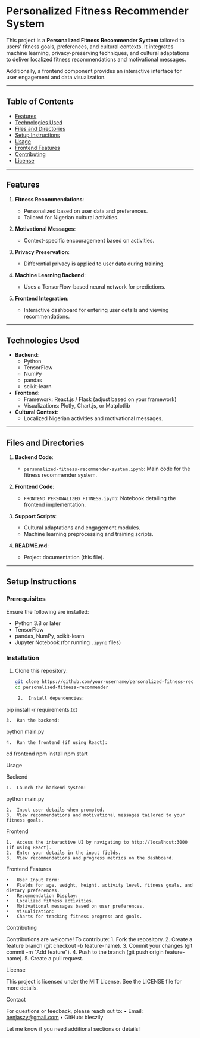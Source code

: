 # Personalized Fitness Recommender System

This project is a **Personalized Fitness Recommender System** tailored to users' fitness goals, preferences, and cultural contexts. It integrates machine learning, privacy-preserving techniques, and cultural adaptations to deliver localized fitness recommendations and motivational messages. 

Additionally, a frontend component provides an interactive interface for user engagement and data visualization.

---

## Table of Contents
- [Features](#features)
- [Technologies Used](#technologies-used)
- [Files and Directories](#files-and-directories)
- [Setup Instructions](#setup-instructions)
- [Usage](#usage)
- [Frontend Features](#frontend-features)
- [Contributing](#contributing)
- [License](#license)

---

## Features
1. **Fitness Recommendations**:
   - Personalized based on user data and preferences.
   - Tailored for Nigerian cultural activities.

2. **Motivational Messages**:
   - Context-specific encouragement based on activities.

3. **Privacy Preservation**:
   - Differential privacy is applied to user data during training.

4. **Machine Learning Backend**:
   - Uses a TensorFlow-based neural network for predictions.

5. **Frontend Integration**:
   - Interactive dashboard for entering user details and viewing recommendations.

---

## Technologies Used
- **Backend**:
  - Python
  - TensorFlow
  - NumPy
  - pandas
  - scikit-learn
- **Frontend**:
  - Framework: React.js / Flask (adjust based on your framework)
  - Visualizations: Plotly, Chart.js, or Matplotlib
- **Cultural Context**:
  - Localized Nigerian activities and motivational messages.

---

## Files and Directories
1. **Backend Code**:
   - `personalized-fitness-recommender-system.ipynb`: Main code for the fitness recommender system.

2. **Frontend Code**:
   - `FRONTEND_PERSONALIZED_FITNESS.ipynb`: Notebook detailing the frontend implementation.

3. **Support Scripts**:
   - Cultural adaptations and engagement modules.
   - Machine learning preprocessing and training scripts.

4. **README.md**:
   - Project documentation (this file).

---

## Setup Instructions

### Prerequisites
Ensure the following are installed:
- Python 3.8 or later
- TensorFlow
- pandas, NumPy, scikit-learn
- Jupyter Notebook (for running `.ipynb` files)

### Installation
1. Clone this repository:
   ```bash
   git clone https://github.com/your-username/personalized-fitness-recommender
   cd personalized-fitness-recommender

	2.	Install dependencies:

pip install -r requirements.txt


	3.	Run the backend:

python main.py


	4.	Run the frontend (if using React):

cd frontend
npm install
npm start

Usage

Backend

	1.	Launch the backend system:

python main.py


	2.	Input user details when prompted.
	3.	View recommendations and motivational messages tailored to your fitness goals.

Frontend

	1.	Access the interactive UI by navigating to http://localhost:3000 (if using React).
	2.	Enter your details in the input fields.
	3.	View recommendations and progress metrics on the dashboard.

Frontend Features

	•	User Input Form:
	•	Fields for age, weight, height, activity level, fitness goals, and dietary preferences.
	•	Recommendation Display:
	•	Localized fitness activities.
	•	Motivational messages based on user preferences.
	•	Visualization:
	•	Charts for tracking fitness progress and goals.

Contributing

Contributions are welcome! To contribute:
	1.	Fork the repository.
	2.	Create a feature branch (git checkout -b feature-name).
	3.	Commit your changes (git commit -m "Add feature").
	4.	Push to the branch (git push origin feature-name).
	5.	Create a pull request.

License

This project is licensed under the MIT License. See the LICENSE file for more details.

Contact

For questions or feedback, please reach out to:
	•	Email: benjaszy@gmail.com
	•	GitHub: bleszily

Let me know if you need additional sections or details!
